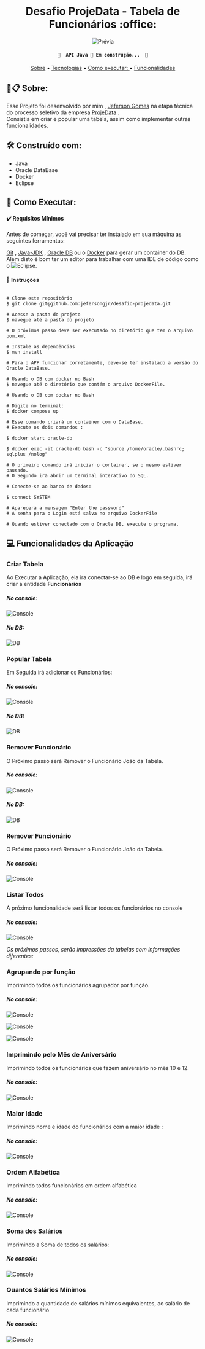 <h1 align="center">Desafio ProjeData - Tabela de Funcionários :office: </h1>


<div align="center">

![Prévia](https://github.com/jefersongjr/desafio-projedata/blob/main/images/java_capa.jpg)

</div>

<h4 align="center"> 
	
	🚧  API Java 🚀 Em construção...  🚧
</h4>

<p align="center">
 <a href="#sobre">Sobre</a> • 
 <a href="#ferramentas">Tecnologias</a> • 
 <a href="#requisitos">Como executar: </a> • 
 <a href="#funcionalidades">Funcionalidades</a> 
</p>

<h2 id="sobre"> 🚀📋 Sobre: </h2>

Esse Projeto foi desenvolvido por mim , [Jeferson Gomes](https://www.linkedin.com/in/jefersongjr/)
na etapa técnica do processo seletivo da empresa [ProjeData](https://www.linkedin.com/company/projedata/) . <br>
Consistia em criar e popular uma tabela, assim como implementar outras funcionalidades.<br>

<h2 id="ferramentas"> 🛠️ Construído com: </h2>

* Java
* Oracle DataBase
* Docker
* Eclipse

<h2 id="requisitos"> 📖 Como Executar: </h2>

<h4> ✔️ Requisítos Mínimos </h4>

Antes de começar, você vai precisar ter instalado em sua máquina as seguintes ferramentas:

[Git](https://git-scm.com) , [Java-JDK](https://www.oracle.com/java/technologies/downloads/) ,
[Oracle DB](https://www.oracle.com/database/) ou o [Docker](https://docs.docker.com/get-docker/) para gerar um container do DB. <br>
Além disto é bom ter um editor para trabalhar com uma IDE de código como o ![Eclipse](https://www.eclipse.org/downloads/).


<h4> 📔 Instruções </h4>

```

# Clone este repositório
$ git clone git@github.com:jefersongjr/desafio-projedata.git

# Acesse a pasta do projeto
$ navegue até a pasta do projeto

# O próximos passo deve ser executado no diretório que tem o arquivo pom.xml

# Instale as dependências
$ mvn install

# Para o APP funcionar corretamente, deve-se ter instalado a versão do Oracle DataBase.

# Usando o DB com docker no Bash
$ navegue até o diretório que contém o arquivo DockerFile.

# Usando o DB com docker no Bash

# Digite no terminal:
$ docker compose up

# Esse comando criará um container com o DataBase.
# Execute os dois comandos :

$ docker start oracle-db

$ docker exec -it oracle-db bash -c "source /home/oracle/.bashrc; sqlplus /nolog" 

# O primeiro comando irá iniciar o container, se o mesmo estiver pausado.
# O Segundo ira abrir um terminal interativo do SQL.

# Conecte-se ao banco de dados:

$ connect SYSTEM

# Aparecerá a mensagem "Enter the password"
# A senha para o Login está salva no arquivo DockerFile

# Quando estiver conectado com o Oracle DB, execute o programa.

```

<h2 id="funcionalidades"> 💻 Funcionalidades da Aplicação </h2>

<h3> Criar Tabela </h3>

Ao Executar a Aplicação, ela ira conectar-se ao DB e
logo em seguida, irá criar a entidade <b> Funcionários </b>


<h5> No console: </h5>

 ![Console](https://github.com/jefersongjr/desafio-projedata/blob/main/images/tabelaCriadaConsole.jpg)
 
 
<h5> No DB: </h5>

 ![DB]( https://github.com/jefersongjr/desafio-projedata/blob/main/images/dbCriar.jpg)
 
 <h3> Popular Tabela </h3>

Em Seguida irá adicionar os Funcionários:

<h5> No console: </h5>

 ![Console](https://github.com/jefersongjr/desafio-projedata/blob/main/images/inserirConsole.jpg)
 
 
<h5> No DB: </h5>

 ![DB](https://github.com/jefersongjr/desafio-projedata/blob/main/images/inserirDb.jpg)


<h3> Remover Funcionário </h3>

O Próximo passo será Remover o Funcionário João da Tabela.


<h5> No console: </h5>

 ![Console](https://github.com/jefersongjr/desafio-projedata/blob/main/images/excluirConsole.jpg)
 
 
<h5> No DB: </h5>

 ![DB](https://github.com/jefersongjr/desafio-projedata/blob/main/images/removerDb.jpg)
 
 
 <h3> Remover Funcionário </h3>

O Próximo passo será Remover o Funcionário João da Tabela.


<h5> No console: </h5>

 ![Console](https://github.com/jefersongjr/desafio-projedata/blob/main/images/excluirConsole.jpg)
 
  
 <h3> Listar Todos </h3>

A próximo funcionalidade será listar todos os funcionários no console

<h5> No console: </h5>

 ![Console](https://github.com/jefersongjr/desafio-projedata/blob/main/images/imprimindoTodosConsole.jpg)
 
 
 <i> Os próximos passos, serão impressões da tabelas com informações diferentes: </i>
 
 <h3> Agrupando por função </h3>

Imprimindo todos os funcionários agrupador por função.

<h5> No console: </h5>

 ![Console](https://github.com/jefersongjr/desafio-projedata/blob/main/images/imprimindoFUncao1.jpg)
 
 ![Console](https://github.com/jefersongjr/desafio-projedata/blob/main/images/imprimindoFUncao2.jpg)
  
 ![Console](https://github.com/jefersongjr/desafio-projedata/blob/main/images/imprimindoFUncao3.jpg)
 
  
 <h3> Imprimindo pelo Mês de Aniversário </h3>

Imprimindo todos os funcionários que fazem aniversário no mês 10 e 12.

<h5> No console: </h5>

 ![Console](https://github.com/jefersongjr/desafio-projedata/blob/main/images/listandoMesConsole.jpg)


 <h3> Maior Idade </h3>

Imprimindo nome e idade do funcionários com a maior idade :

<h5> No console: </h5>

 ![Console](https://github.com/jefersongjr/desafio-projedata/blob/main/images/maisVelho.jpg)



 <h3> Ordem Alfabética </h3>

Imprimindo todos funcionários em ordem alfabética

<h5> No console: </h5>

 ![Console](https://github.com/jefersongjr/desafio-projedata/blob/main/images/ordemAlfabética.jpg)


 <h3> Soma dos Salários </h3>

Imprimindo a Soma de todos os salários:

<h5> No console: </h5>

 ![Console](https://github.com/jefersongjr/desafio-projedata/blob/main/images/somaSalario.jpg)
 
  <h3> Quantos Salários Mínimos </h3>

Imprimindo a quantidade de salários mínimos equivalentes, ao salário de cada funcionário

<h5> No console:   </h5>

 ![Console](https://github.com/jefersongjr/desafio-projedata/blob/main/images/salarioMin.jpg)
 
